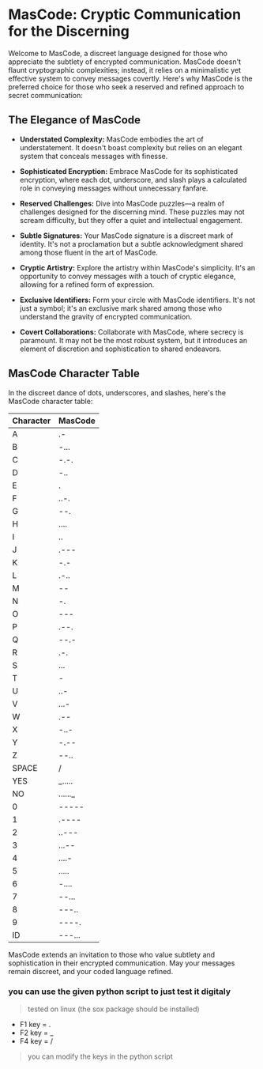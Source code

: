 # MasCode: Cryptic Communication for the Discerning

Welcome to MasCode, a discreet language designed for those who appreciate the subtlety of encrypted communication. MasCode doesn't flaunt cryptographic complexities; instead, it relies on a minimalistic yet effective system to convey messages covertly. Here's why MasCode is the preferred choice for those who seek a reserved and refined approach to secret communication:

## The Elegance of MasCode

- **Understated Complexity:**
  MasCode embodies the art of understatement. It doesn't boast complexity but relies on an elegant system that conceals messages with finesse.

- **Sophisticated Encryption:**
  Embrace MasCode for its sophisticated encryption, where each dot, underscore, and slash plays a calculated role in conveying messages without unnecessary fanfare.

- **Reserved Challenges:**
  Dive into MasCode puzzles—a realm of challenges designed for the discerning mind. These puzzles may not scream difficulty, but they offer a quiet and intellectual engagement.

- **Subtle Signatures:**
  Your MasCode signature is a discreet mark of identity. It's not a proclamation but a subtle acknowledgment shared among those fluent in the art of MasCode.

- **Cryptic Artistry:**
  Explore the artistry within MasCode's simplicity. It's an opportunity to convey messages with a touch of cryptic elegance, allowing for a refined form of expression.

- **Exclusive Identifiers:**
  Form your circle with MasCode identifiers. It's not just a symbol; it's an exclusive mark shared among those who understand the gravity of encrypted communication.

- **Covert Collaborations:**
  Collaborate with MasCode, where secrecy is paramount. It may not be the most robust system, but it introduces an element of discretion and sophistication to shared endeavors.

## MasCode Character Table

In the discreet dance of dots, underscores, and slashes, here's the MasCode character table:

| Character | MasCode    |
|-----------|------------|
| A         | .-         |
| B         | -...       |
| C         | -.-.       |
| D         | -..        |
| E         | .          |
| F         | ..-.       |
| G         | --.        |
| H         | ....       |
| I         | ..         |
| J         | .---       |
| K         | -.-        |
| L         | .-..       |
| M         | --         |
| N         | -.         |
| O         | ---        |
| P         | .--.       |
| Q         | --.-       |
| R         | .-.        |
| S         | ...        |
| T         | -          |
| U         | ..-        |
| V         | ...-       |
| W         | .--        |
| X         | -..-       |
| Y         | -.--       |
| Z         | --..       |
| SPACE     | /          |
| YES       | _.....     |
| NO        | ......_    |
| 0         | -----      |
| 1         | .----      |
| 2         | ..---      |
| 3         | ...--      |
| 4         | ....-      |
| 5         | .....      |
| 6         | -....      |
| 7         | --...      |
| 8         | ---..      |
| 9         | ----.      |
| ID        | ---...     |

MasCode extends an invitation to those who value subtlety and sophistication in their encrypted communication. May your messages remain discreet, and your coded language refined.


### you can use the given python script to just test it digitaly
>tested on linux (the sox package should be installed)
* F1 key = . 
* F2 key = _
* F4 key = /
> you can modify the keys in the python script
